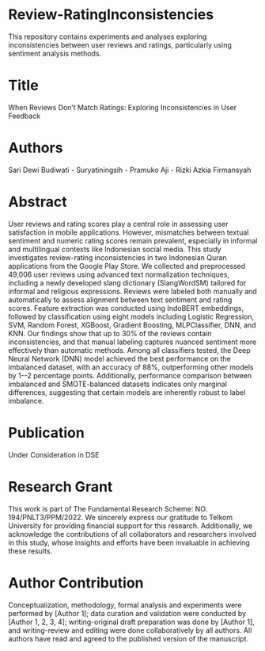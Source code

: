 # Review-RatingInconsistencies
This repository contains experiments and analyses exploring inconsistencies between user reviews and ratings, particularly using sentiment analysis methods.

# Title
When Reviews Don’t Match Ratings: Exploring Inconsistencies in User Feedback

# Authors
Sari Dewi Budiwati - Suryatiningsih - Pramuko Aji - Rizki Azkia Firmansyah

# Abstract
User reviews and rating scores play a central role in assessing user satisfaction in mobile applications. However, mismatches between textual sentiment and numeric rating scores remain prevalent, especially in informal and multilingual contexts like Indonesian social media. This study investigates review-rating inconsistencies in two Indonesian Quran applications from the Google Play Store. We collected and preprocessed 49,006 user reviews using advanced text normalization techniques, including a newly developed slang dictionary (SlangWordSM) tailored for informal and religious expressions. Reviews were labeled both manually and automatically to assess alignment between text sentiment and rating scores. Feature extraction was conducted using IndoBERT embeddings, followed by classification using eight models including Logistic Regression, SVM, Random Forest, XGBoost, Gradient Boosting, MLPClassifier, DNN, and KNN. Our findings show that up to 30\% of the reviews contain inconsistencies, and that manual labeling captures nuanced sentiment more effectively than automatic methods. Among all classifiers tested, the Deep Neural Network (DNN) model achieved the best performance on the imbalanced dataset, with an accuracy of 88\%, outperforming other models by 1--2 percentage points. Additionally, performance comparison between imbalanced and SMOTE-balanced datasets indicates only marginal differences, suggesting that certain models are inherently robust to label imbalance.

# Publication
Under Consideration in DSE

# Research Grant
This work is part of The Fundamental Research Scheme: NO. 194/PNLT3/PPM/2022. We sincerely express our gratitude to Telkom  University for providing financial support for this research. Additionally, we acknowledge the contributions of all collaborators and researchers involved in this study, whose insights and efforts have been invaluable in achieving these results.

# Author Contribution
Conceptualization, methodology, formal analysis and experiments were performed by [Author 1]; data curation and validation were conducted by [Author 1, 2, 3, 4]; writing-original draft preparation was done by [Author 1], and writing-review and editing were done collaboratively by all authors. All authors have read and agreed to the published version of the manuscript.
